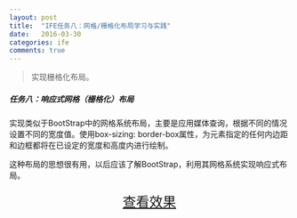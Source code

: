 ```yaml
---
layout: post
title:  "IFE任务八：网格/栅格化布局学习与实践"
date:   2016-03-30
categories: ife
comments: true
---
```



> 实现栅格化布局。

##### 任务八：响应式网格（栅格化）布局

实现类似于BootStrap中的网格系统布局，主要是应用媒体查询，根据不同的情况设置不同的宽度值。使用box-sizing: border-box属性，为元素指定的任何内边距和边框都将在已设定的宽度和高度内进行绘制。

这种布局的思想很有用，以后应该了解BootStrap，利用其网格系统实现响应式布局。


<div>
<a href="https://irife.github.io/ife/tliyun/task8/task8.html" target="_blank"><div style="height:50px;line-height:50px;text-align:center;font-size:24px;">查看效果</div></a>
</div>

